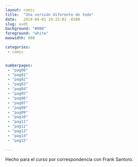 ```yaml
---
layout: comic
title:  "Una versión diferente de todo"
date:   2014-04-01 19:15:02 -0300
slug: uvdt
background: "#000"
foreground: "white"
maxwidth: 900

categories:
 - comic


numberpages:
 - "pag00"
 - "pag01"
 - "pag02"
 - "pag03"
 - "pag04"
 - "pag05"
 - "pag06"
 - "pag07"
 - "pag08"
 - "pag09"
 - "pag10"
 - "pag11"
 - "pag12"
 - "pag13"
 - "pag14"
 - "pag15"
 
---
```


Hecho para el curso por correspondencia con Frank Santoro.